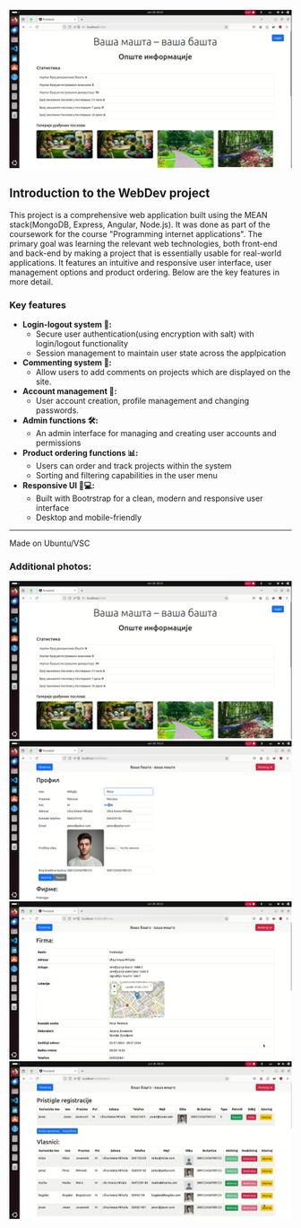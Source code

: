 ![Website photo](/photos/Capture.PNG)

## Introduction to the WebDev project

This project is a comprehensive web application built using the MEAN stack(MongoDB, Express, Angular, Node.js). It was done as part of the coursework for the course "Programming internet applications". The primary goal was learning the relevant web technologies, both front-end and back-end by making a project that is essentially usable for real-world applications. It features an intuitive and responsive user interface, user management options and product ordering. Below are the key features in more detail.

### Key features
- **Login-logout system 🔑:**
  -  Secure user authentication(using encryption with salt) with login/logout functionality
  -  Session management to maintain user state across the applpication
- **Commenting system 💬:**
  - Allow users to add comments on projects which are displayed on the site.
- **Account management 👤:**
  - User account creation, profile management and changing passwords.
- **Admin functions 🛠️:**
  - An admin interface for managing and creating user accounts and permissions
- **Product ordering functions 📊:**
  - Users can order and track projects within the system
  - Sorting and filtering capabilities in the user menu
- **Responsive UI 📱💻:**
  - Built with Bootrstrap for a clean, modern and responsive user interface
  - Desktop and mobile-friendly
---------
Made on Ubuntu/VSC

### Additional photos:
![Website photo](/photos/Capture.PNG)
![Website photo](/photos/Capture3.PNG)
![Website photo](/photos/Capture5.PNG)
![Website photo](/photos/Capture6.PNG)


